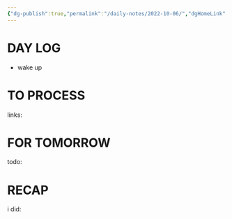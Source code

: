 ```yaml
---
{"dg-publish":true,"permalink":"/daily-notes/2022-10-06/","dgHomeLink":true,"dgPassFrontmatter":false,"dgShowBacklinks":true,"dgShowLocalGraph":true,"dgShowInlineTitle":true}
---
```



# DAY LOG
- wake up
# TO PROCESS
links:
# FOR TOMORROW
todo:
# RECAP
i did:



